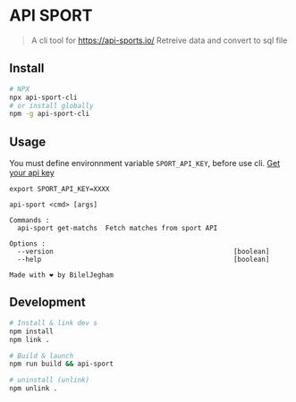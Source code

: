 API SPORT
===

> A cli tool for https://api-sports.io/
> Retreive data and convert to sql file


## Install
```bash
# NPX 
npx api-sport-cli
# or install globally
npm -g api-sport-cli

```

## Usage
You must define environnment variable `SPORT_API_KEY`, before use cli. [Get your api key](https://dashboard.api-football.com/)

```
export SPORT_API_KEY=XXXX
```

```
api-sport <cmd> [args]

Commands :
  api-sport get-matchs  Fetch matches from sport API

Options :
  --version                                             [boolean]
  --help                                                [boolean]

Made with ❤️ by BilelJegham
```


## Development

```bash
# Install & link dev s
npm install 
npm link .

# Build & launch
npm run build && api-sport

# uninstall (unlink)
npm unlink .
```